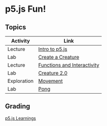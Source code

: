 # p5.js Fun!

## Topics

| Activity     | Link
|--------------|---------------------------
| Lecture      | [Intro to p5.js](intro_to_p5js.pdf)
| Lab          | [Create a Creature](creature.pdf)
| Lecture      | [Functions and Interactivity](functions_interactivity.pdf)
| Lab          | [Creature 2.0](creatureV2.pdf)
| Exploration  | [Movement](movement.pdf)
| Lab          | [Pong](pong.pdf)

## Grading
[p5.js Learnings](Learnings_p5js.pdf)
